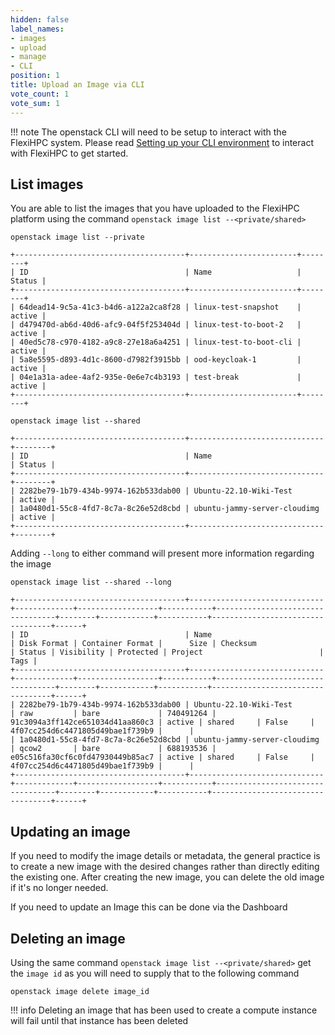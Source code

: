 ```yaml
---
hidden: false
label_names:
- images
- upload
- manage
- CLI
position: 1
title: Upload an Image via CLI
vote_count: 1
vote_sum: 1
---
```


!!! note
    The openstack CLI will need to be setup to interact with the FlexiHPC system. Please read [Setting up your CLI environment](../setting-up-your-CLI-environment/setting-up-your-cli-environment.md) to interact with FlexiHPC to get started.

## List images

You are able to list the images that you have uploaded to the FlexiHPC platform using the command `openstack image list --<private/shared>`

```
openstack image list --private
```

``` { .sh .no-copy }
+--------------------------------------+------------------------+--------+
| ID                                   | Name                   | Status |
+--------------------------------------+------------------------+--------+
| 64dead14-9c5a-41c3-b4d6-a122a2ca8f28 | linux-test-snapshot    | active |
| d479470d-ab6d-40d6-afc9-04f5f253404d | linux-test-to-boot-2   | active |
| 40ed5c78-c970-4182-a9c8-27e18a6a4251 | linux-test-to-boot-cli | active |
| 5a8e5595-d893-4d1c-8600-d7982f3915bb | ood-keycloak-1         | active |
| 04e1a31a-adee-4af2-935e-0e6e7c4b3193 | test-break             | active |
+--------------------------------------+------------------------+--------+
```

```
openstack image list --shared
```

``` { .sh .no-copy }
+--------------------------------------+------------------------------+--------+
| ID                                   | Name                         | Status |
+--------------------------------------+------------------------------+--------+
| 2282be79-1b79-434b-9974-162b533dab00 | Ubuntu-22.10-Wiki-Test       | active |
| 1a0480d1-55c8-4fd7-8c7a-8c26e52d8cbd | ubuntu-jammy-server-cloudimg | active |
+--------------------------------------+------------------------------+--------+
```

Adding `--long` to either command will present more information regarding the image

```
openstack image list --shared --long
```

``` { .sh .no-copy }
+--------------------------------------+------------------------------+-------------+------------------+-----------+----------------------------------+--------+------------+-----------+----------------------------------+------+
| ID                                   | Name                         | Disk Format | Container Format |      Size | Checksum                         | Status | Visibility | Protected | Project                          | Tags |
+--------------------------------------+------------------------------+-------------+------------------+-----------+----------------------------------+--------+------------+-----------+----------------------------------+------+
| 2282be79-1b79-434b-9974-162b533dab00 | Ubuntu-22.10-Wiki-Test       | raw         | bare             | 740491264 | 91c3094a3ff142ce651034d41aa860c3 | active | shared     | False     | 4f07cc254d6c4471805d49bae1f739b9 |      |
| 1a0480d1-55c8-4fd7-8c7a-8c26e52d8cbd | ubuntu-jammy-server-cloudimg | qcow2       | bare             | 688193536 | e05c516fa30cf6c0fd47930449b85ac7 | active | shared     | False     | 4f07cc254d6c4471805d49bae1f739b9 |      |
+--------------------------------------+------------------------------+-------------+------------------+-----------+----------------------------------+--------+------------+-----------+----------------------------------+------+
```

## Updating an image

If you need to modify the image details or metadata, the general practice is to create a new image with the desired changes rather than directly editing the existing one. After creating the new image, you can delete the old image if it's no longer needed.

If you need to update an Image this can be done via the Dashboard

## Deleting an image

Using the same command `openstack image list --<private/shared>` get the `image id` as you will need to supply that to the following command

```
openstack image delete image_id
```

!!! info
    Deleting an image that has been used to create a compute instance will fail until that instance has been deleted